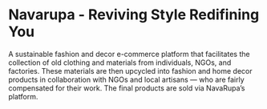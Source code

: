 # Navarupa - Reviving Style Redifining You

A sustainable fashion and decor e-commerce platform that facilitates the collection of old clothing and materials from individuals, NGOs, and factories. These materials are then upcycled into fashion and home decor products in collaboration with NGOs and local artisans — who are fairly compensated for their work. The final products are sold via NavaRupa’s platform.



